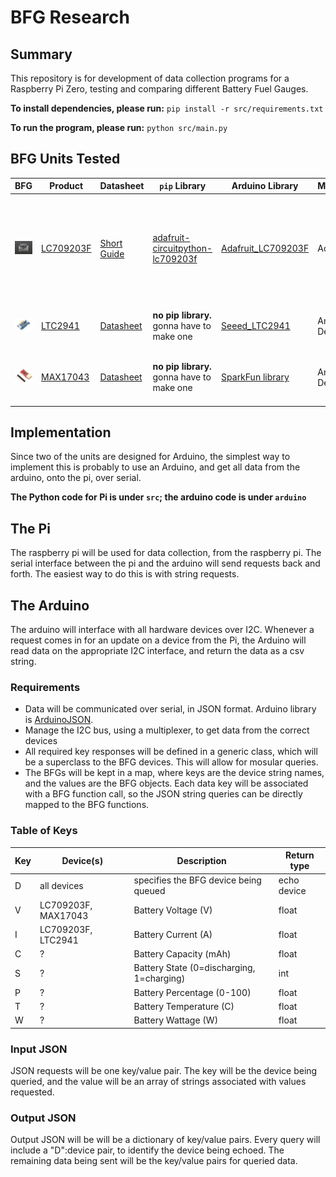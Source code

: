 # BFG Research

## Summary

This repository is for development of data collection programs for a Raspberry Pi Zero, testing and comparing different Battery Fuel Gauges.

**To install dependencies, please run:** `pip install -r src/requirements.txt`

**To run the program, please run:** `python src/main.py`

## BFG Units Tested

| BFG                                            | Product                                                                                        | Datasheet                                                                    | `pip` Library                                                                                    | Arduino Library                                                                                               | Manufacture    | Description                                                                                         |
| ---------------------------------------------- | ---------------------------------------------------------------------------------------------- | ---------------------------------------------------------------------------- | ------------------------------------------------------------------------------------------------ | ------------------------------------------------------------------------------------------------------------- | -------------- | --------------------------------------------------------------------------------------------------- |
| <img src="img/BFG1.jpg" width=300 alt='BFG_1'> | [LC709203F](https://www.adafruit.com/product/4712)                                             | [Short Guide](datasheets/adafruit-lc709203f-lipo-lipoly-battery-monitor.pdf) | [adafruit-circuitpython-lc709203f](https://github.com/adafruit/Adafruit_CircuitPython_LC709203F) | [Adafruit_LC709203F](https://github.com/adafruit/Adafruit_LC709203F)                                          | AdaFruit       | This BFG reads a combination of voltage and current, to estimate the battery's charge and capacity. |
| <img src='img/BFG2.jpg' width=300 alt='BFG_2'> | [LTC2941](https://www.analog.com/en/products/ltc2941.html#product-overview)                    | [Datasheet](datasheets/LTC2941.pdf)                                          | **no pip library.** gonna have to make one                                                       | [Seeed_LTC2941](https://github.com/Seeed-Studio/Seeed_LTC2941)                                                | Analog Devices | Measures mAh drawn from a LiPo battery.                                                             |
| <img src='img/BFG3.jpg' width=300 alt='BFG_3'> | [MAX17043](https://www.maximintegrated.com/en/products/power/battery-management/MAX17043.html) | [Datasheet](datasheets/MAX17043-MAX17044.pdf)                                | **no pip library.** gonna have to make one                                                       | [SparkFun library](https://github.com/sparkfun/SparkFun_MAX1704x_Fuel_Gauge_Arduino_Library) | Analog Devices | Measures mV across battery cell for estimate.                                                       |

## Implementation

Since two of the units are designed for Arduino, the simplest way to implement this is probably to use an Arduino, and get all data from the arduino, onto the pi, over serial.

**The Python code for Pi is under `src`; the arduino code is under `arduino`**

## The Pi

The raspberry pi will be used for data collection, from the raspberry pi. The serial interface between the pi and the arduino will send requests back and forth. The easiest way to do this is with string requests.

## The Arduino

The arduino will interface with all hardware devices over I2C. Whenever a request comes in for an update on a device from the Pi, the Arduino will read data on the appropriate I2C interface, and return the data as a csv string.

### Requirements

- Data will be communicated over serial, in JSON format. Arduino library is [ArduinoJSON](https://github.com/bblanchon/ArduinoJson).
- Manage the I2C bus, using a multiplexer, to get data from the correct devices
- All required key responses will be defined in a generic class, which will be a superclass to the BFG devices. This will allow for mosular queries.
- The BFGs will be kept in a map, where keys are the device string names, and the values are the BFG objects. Each data key will be associated with a BFG function call, so the JSON string queries can be directly mapped to the BFG functions.

### Table of Keys

| Key | Device(s)           | Description                               | Return type |
| --- | ------------------- | ----------------------------------------- | ----------- |
| D   | all devices         | specifies the BFG device being queued     | echo device |
| V   | LC709203F, MAX17043 | Battery Voltage (V)                       | float       |
| I   | LC709203F, LTC2941  | Battery Current (A)                       | float       |
| C   | ?                   | Battery Capacity (mAh)                    | float       |
| S   | ?                   | Battery State (0=discharging, 1=charging) | int         |
| P   | ?                   | Battery Percentage (0-100)                | float       |
| T   | ?                   | Battery Temperature (C)                   | float       |
| W   | ?                   | Battery Wattage (W)                       | float       |

### Input JSON

JSON requests will be one key/value pair. The key will be the device being queried, and the value will be an array of strings associated with values requested.

### Output JSON

Output JSON will be will be a dictionary of key/value pairs. Every query will include a "D":device pair, to identify the device being echoed. The remaining data being sent will be the key/value pairs for queried data.
